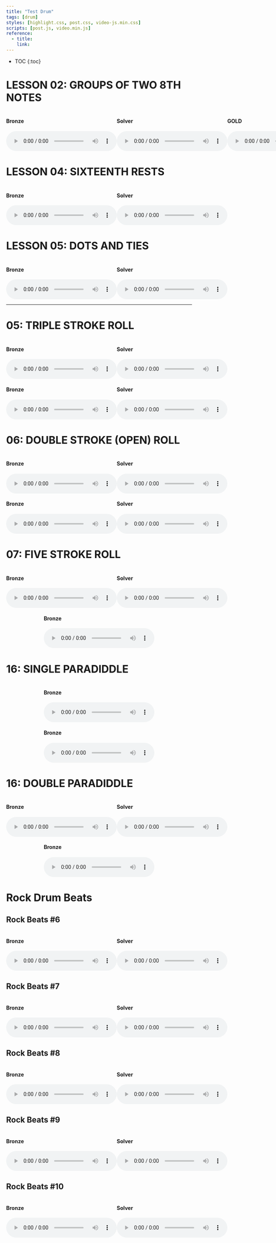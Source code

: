 ```yaml
---
title: "Test Drum"
tags: [drum]
styles: [highlight.css, post.css, video-js.min.css]
scripts: [post.js, video.min.js]
reference:
  - title:
    link:
---
```


* TOC 
{:toc}

<style>
    .container-audio {
        display: flex;
        justify-content: space-around;
    }
</style>


# LESSON 02: GROUPS OF TWO 8TH NOTES

<div class="container-audio">
    <div>
        <h4>Bronze</h4>
        <audio
            id="groups_of_two_8th_notes1" class="video-js vjs-default-skin"
            controls loop preload="auto"
            poster="/static/img/drum/02webrhythms.png"
            data-setup='{}' >
          <source src="/static/img/drum/WebRhythms_Lesson_2_-_Bronze.mp3" type='audio/mp3'/>
        </audio>
    </div>
    <div>
        <h4>Solver</h4>
        <audio
            id="groups_of_two_8th_notes1" class="video-js vjs-default-skin"
            controls loop preload="auto"
            poster="/static/img/drum/02webrhythms.png"
            data-setup='{}' >
          <source src="/static/img/drum/WebRhythms_Lesson_2_-_Silver.mp3" type='audio/mp3'/>
        </audio>
    </div>
    <div>
        <h4>GOLD</h4>
        <audio
            id="groups_of_two_8th_notes1" class="video-js vjs-default-skin"
            controls loop preload="auto"
            poster="/static/img/drum/02webrhythms.png"
            data-setup='{}' >
          <source src="/static/img/drum/WebRhythms_Lesson_2_-_Gold.mp3" type='audio/mp3'/>
        </audio>
    </div>
</div>


# LESSON 04: SIXTEENTH RESTS

<div class="container-audio">
    <div>
        <h4>Bronze</h4>
        <audio
            class="video-js vjs-default-skin"
            controls loop preload="auto"
            poster="/static/img/drum/04webrhythms.png"
            data-setup='{}' >
          <source src="/static/img/drum/WebRhythms_Lesson_4_-_Bronze.mp3" type='audio/mp3'/>
        </audio>
    </div>
    <div>
        <h4>Solver</h4>
        <audio
            class="video-js vjs-default-skin"
            controls loop preload="auto"
            poster="/static/img/drum/04webrhythms.png"
            data-setup='{}' >
          <source src="/static/img/drum/WebRhythms_Lesson_4_-_Silver.mp3" type='audio/mp3'/>
        </audio>
    </div>
</div>


# LESSON 05: DOTS AND TIES

<div class="container-audio">
    <div>
        <h4>Bronze</h4>
        <audio
            class="video-js vjs-default-skin"
            controls loop preload="auto"
            poster="/static/img/drum/webrhythms-05exercise.png"
            data-setup='{}' >
          <source src="/static/img/drum/WebRhythms_Lesson_5_-_Bronze.mp3" type='audio/mp3'/>
        </audio>
    </div>
    <div>
        <h4>Solver</h4>
        <audio
            class="video-js vjs-default-skin"
            controls loop preload="auto"
            poster="/static/img/drum/webrhythms-05exercise.png"
            data-setup='{}' >
          <source src="/static/img/drum/WebRhythms_Lesson_5_-_Silver.mp3" type='audio/mp3'/>
        </audio>
    </div>
</div>

<hr>


# 05: TRIPLE STROKE ROLL

<div class="container-audio">
    <div>
        <h4>Bronze</h4>
        <audio
            class="video-js vjs-default-skin"
            controls loop preload="auto"
            poster="/static/img/drum/05bronze.png"
            data-setup='{}' >
          <source src="/static/img/drum/05bronze.mp3" type='audio/mp3'/>
        </audio>
    </div>
    <div>
        <h4>Solver</h4>
        <audio
            class="video-js vjs-default-skin"
            controls loop preload="auto"
            poster="/static/img/drum/05bronze.png"
            data-setup='{}' >
          <source src="/static/img/drum/05silver.mp3" type='audio/mp3'/>
        </audio>
    </div>
</div>

<div class="container-audio">
    <div>
        <h4>Bronze</h4>
        <audio
            class="video-js vjs-default-skin"
            controls loop preload="auto"
            poster="/static/img/drum/05_Triple_Stroke_Roll_Exercise.png"
            data-setup='{}' >
          <source src="/static/img/drum/05bronzeapp.mp3" type='audio/mp3'/>
        </audio>
    </div>
    <div>
        <h4>Solver</h4>
        <audio
            class="video-js vjs-default-skin"
            controls loop preload="auto"
            poster="/static/img/drum/05_Triple_Stroke_Roll_Exercise.png"
            data-setup='{}' >
          <source src="/static/img/drum/05silverapp.mp3" type='audio/mp3'/>
        </audio>
    </div>
</div>



# 06: DOUBLE STROKE (OPEN) ROLL

<div class="container-audio">
    <div>
        <h4>Bronze</h4>
        <audio
            class="video-js vjs-default-skin"
            controls loop preload="auto"
            poster="/static/img/drum/06bronze.png"
            data-setup='{}' >
          <source src="/static/img/drum/06bronze.mp3" type='audio/mp3'/>
        </audio>
    </div>
    <div>
        <h4>Solver</h4>
        <audio
            class="video-js vjs-default-skin"
            controls loop preload="auto"
            poster="/static/img/drum/06bronze.png"
            data-setup='{}' >
          <source src="/static/img/drum/06silver.mp3" type='audio/mp3'/>
        </audio>
    </div>
</div>

<div class="container-audio">
    <div>
        <h4>Bronze</h4>
        <audio
            class="video-js vjs-default-skin"
            controls loop preload="auto"
            poster="/static/img/drum/06_Double_Stroke_Roll_Exercise.png"
            data-setup='{}' >
          <source src="/static/img/drum/06bronzeapp.mp3" type='audio/mp3'/>
        </audio>
    </div>
    <div>
        <h4>Solver</h4>
        <audio
            class="video-js vjs-default-skin"
            controls loop preload="auto"
            poster="/static/img/drum/06_Double_Stroke_Roll_Exercise.png"
            data-setup='{}' >
          <source src="/static/img/drum/06silverapp.mp3" type='audio/mp3'/>
        </audio>
    </div>
</div>

# 07: FIVE STROKE ROLL

<div class="container-audio">
    <div>
        <h4>Bronze</h4>
        <audio
            class="video-js vjs-default-skin"
            controls loop preload="auto"
            poster="/static/img/drum/07bronze.png"
            data-setup='{}' >
          <source src="/static/img/drum/07bronze.mp3" type='audio/mp3'/>
        </audio>
    </div>
    <div>
        <h4>Solver</h4>
        <audio
            class="video-js vjs-default-skin"
            controls loop preload="auto"
            poster="/static/img/drum/07bronze.png"
            data-setup='{}' >
          <source src="/static/img/drum/07silver.mp3" type='audio/mp3'/>
        </audio>
    </div>
</div>

<div class="container-audio">
    <div>
        <h4>Bronze</h4>
        <audio
            class="video-js vjs-default-skin"
            controls loop preload="auto"
            poster="/static/img/drum/07_five_stroke_roll_exercise.png"
            data-setup='{}' >
          <source src="/static/img/drum/07bronzeapp.mp3" type='audio/mp3'/>
        </audio>
    </div>
</div>


# 16: SINGLE PARADIDDLE

<div class="container-audio">
    <div>
        <h4>Bronze</h4>
        <audio
            class="video-js vjs-default-skin"
            controls loop preload="auto"
            poster="/static/img/drum/16bronze.png"
            data-setup='{}' >
          <source src="/static/img/drum/16bronze.mp3" type='audio/mp3'/>
        </audio>
    </div>
</div>

<div class="container-audio">
    <div>
        <h4>Bronze</h4>
        <audio
            class="video-js vjs-default-skin"
            controls loop preload="auto"
            poster="/static/img/drum/16_single_paradiddle_exercise.png"
            data-setup='{}' >
          <source src="/static/img/drum/16bronzeapp.mp3" type='audio/mp3'/>
        </audio>
    </div>
</div>


# 16: DOUBLE PARADIDDLE

<div class="container-audio">
    <div>
        <h4>Bronze</h4>
        <audio
            class="video-js vjs-default-skin"
            controls loop preload="auto"
            poster="/static/img/drum/17_1.png"
            data-setup='{}' >
          <source src="/static/img/drum/17bronze.mp3" type='audio/mp3'/>
        </audio>
    </div>
    <div>
        <h4>Solver</h4>
        <audio
            class="video-js vjs-default-skin"
            controls loop preload="auto"
            poster="/static/img/drum/17_1.png"
            data-setup='{}' >
          <source src="/static/img/drum/17silver.mp3" type='audio/mp3'/>
        </audio>
    </div>
</div>

<div class="container-audio">
    <div>
        <h4>Bronze</h4>
        <audio
            class="video-js vjs-default-skin"
            controls loop preload="auto"
            poster="/static/img/drum/17_double_paradiddle_exercise.png"
            data-setup='{}' >
          <source src="/static/img/drum/17bronzeapp.mp3" type='audio/mp3'/>
        </audio>
    </div>
</div>




# Rock Drum Beats

## Rock Beats #6

<div class="container-audio">
    <div>
        <h4>Bronze</h4>
        <audio
            class="video-js vjs-default-skin"
            controls loop preload="auto"
            poster="/static/img/drum/rock_beat_6-10.png"
            data-setup='{}' >
          <source src="/static/img/drum/rock_beat_6-10_bronze.mp3" type='audio/mp3'/>
        </audio>
    </div>
    <div>
        <h4>Solver</h4>
        <audio
            class="video-js vjs-default-skin"
            controls loop preload="auto"
            poster="/static/img/drum/rock_beat_6-10.png"
            data-setup='{}' >
          <source src="/static/img/drum/rock_beat_6-10_silver.mp3" type='audio/mp3'/>
        </audio>
    </div>
</div>

## Rock Beats #7

<div class="container-audio">
    <div>
        <h4>Bronze</h4>
        <audio
            class="video-js vjs-default-skin"
            controls loop preload="auto"
            poster="/static/img/drum/rock_beat_7.png"
            data-setup='{}' >
          <source src="/static/img/drum/rock_beat_7_bronze.mp3" type='audio/mp3'/>
        </audio>
    </div>
    <div>
        <h4>Solver</h4>
        <audio
            class="video-js vjs-default-skin"
            controls loop preload="auto"
            poster="/static/img/drum/rock_beat_7.png"
            data-setup='{}' >
          <source src="/static/img/drum/rock_beat_7_silver.mp3" type='audio/mp3'/>
        </audio>
    </div>
</div>

## Rock Beats #8

<div class="container-audio">
    <div>
        <h4>Bronze</h4>
        <audio
            class="video-js vjs-default-skin"
            controls loop preload="auto"
            poster="/static/img/drum/rock_beat_8.png"
            data-setup='{}' >
          <source src="/static/img/drum/rock_beat_8_bronze.mp3" type='audio/mp3'/>
        </audio>
    </div>
    <div>
        <h4>Solver</h4>
        <audio
            class="video-js vjs-default-skin"
            controls loop preload="auto"
            poster="/static/img/drum/rock_beat_8.png"
            data-setup='{}' >
          <source src="/static/img/drum/rock_beat_8_silver.mp3" type='audio/mp3'/>
        </audio>
    </div>
</div>

## Rock Beats #9

<div class="container-audio">
    <div>
        <h4>Bronze</h4>
        <audio
            class="video-js vjs-default-skin"
            controls loop preload="auto"
            poster="/static/img/drum/rock_beat_9.png"
            data-setup='{}' >
          <source src="/static/img/drum/rock_beat_9_bronze.mp3" type='audio/mp3'/>
        </audio>
    </div>
    <div>
        <h4>Solver</h4>
        <audio
            class="video-js vjs-default-skin"
            controls loop preload="auto"
            poster="/static/img/drum/rock_beat_9.png"
            data-setup='{}' >
          <source src="/static/img/drum/rock_beat_9_silver.mp3" type='audio/mp3'/>
        </audio>
    </div>
</div>

## Rock Beats #10

<div class="container-audio">
    <div>
        <h4>Bronze</h4>
        <audio
            class="video-js vjs-default-skin"
            controls loop preload="auto"
            poster="/static/img/drum/rock_beat_10.png"
            data-setup='{}' >
          <source src="/static/img/drum/rock_beat_10_bronze.mp3" type='audio/mp3'/>
        </audio>
    </div>
    <div>
        <h4>Solver</h4>
        <audio
            class="video-js vjs-default-skin"
            controls loop preload="auto"
            poster="/static/img/drum/rock_beat_10.png"
            data-setup='{}' >
          <source src="/static/img/drum/rock_beat_10_silver.mp3" type='audio/mp3'/>
        </audio>
    </div>
</div>